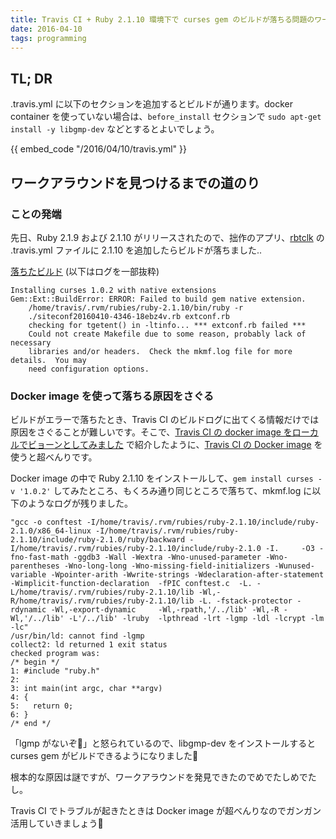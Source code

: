 ```yaml
---
title: Travis CI + Ruby 2.1.10 環境下で curses gem のビルドが落ちる問題のワークアラウンド
date: 2016-04-10
tags: programming
---
```


## TL; DR

.travis.yml に以下のセクションを追加するとビルドが通ります。docker container を使っていない場合は、`before_install` セクションで `sudo apt-get install -y libgmp-dev` などとするとよいでしょう。

<p>
{{ embed_code "/2016/04/10/travis.yml" }}
</p>

## ワークアラウンドを見つけるまでの道のり

### ことの発端

先日、Ruby 2.1.9 および 2.1.10 がリリースされたので、拙作のアプリ、[rbtclk](https://github.com/mozamimy/rbtclk) の .travis.yml ファイルに 2.1.10 を追加したらビルドが落ちました..

[落ちたビルド](https://travis-ci.org/mozamimy/rbtclk/jobs/122003748) (以下はログを一部抜粋)

```
Installing curses 1.0.2 with native extensions
Gem::Ext::BuildError: ERROR: Failed to build gem native extension.
    /home/travis/.rvm/rubies/ruby-2.1.10/bin/ruby -r
    ./siteconf20160410-4346-18ebz4v.rb extconf.rb
    checking for tgetent() in -ltinfo... *** extconf.rb failed ***
    Could not create Makefile due to some reason, probably lack of necessary
    libraries and/or headers.  Check the mkmf.log file for more details.  You may
    need configuration options.
```

### Docker image を使って落ちる原因をさぐる

ビルドがエラーで落ちたとき、Travis CI のビルドログに出てくる情報だけでは原因をさぐることが難しいです。そこで、[Travis CI の docker image をローカルでビョーンとしてみました](/2016/03/21/travis-runner.html) で紹介したように、[Travis CI の Docker image](https://quay.io/organization/travisci) を使うと超べんりです。

Docker image の中で Ruby 2.1.10 をインストールして、`gem install curses -v '1.0.2'` してみたところ、もくろみ通り同じところで落ちて、mkmf.log に以下のようなログが残りました。

```
"gcc -o conftest -I/home/travis/.rvm/rubies/ruby-2.1.10/include/ruby-2.1.0/x86_64-linux -I/home/travis/.rvm/rubies/ruby-2.1.10/include/ruby-2.1.0/ruby/backward -I/home/travis/.rvm/rubies/ruby-2.1.10/include/ruby-2.1.0 -I.     -O3 -fno-fast-math -ggdb3 -Wall -Wextra -Wno-unused-parameter -Wno-parentheses -Wno-long-long -Wno-missing-field-initializers -Wunused-variable -Wpointer-arith -Wwrite-strings -Wdeclaration-after-statement -Wimplicit-function-declaration  -fPIC conftest.c  -L. -L/home/travis/.rvm/rubies/ruby-2.1.10/lib -Wl,-R/home/travis/.rvm/rubies/ruby-2.1.10/lib -L. -fstack-protector -rdynamic -Wl,-export-dynamic     -Wl,-rpath,'/../lib' -Wl,-R -Wl,'/../lib' -L'/../lib' -lruby  -lpthread -lrt -lgmp -ldl -lcrypt -lm   -lc"
/usr/bin/ld: cannot find -lgmp
collect2: ld returned 1 exit status
checked program was:
/* begin */
1: #include "ruby.h"
2:
3: int main(int argc, char **argv)
4: {
5:   return 0;
6: }
/* end */
```

「lgmp がないぞ💢」と怒られているので、libgmp-dev をインストールすると curses gem がビルドできるようになりました🍭

根本的な原因は謎ですが、ワークアラウンドを発見できたのでめでたしめでたし。

Travis CI でトラブルが起きたときは Docker image が超べんりなのでガンガン活用していきましょう💪
